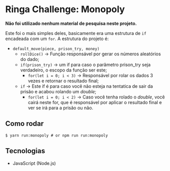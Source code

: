 # Ringa Challenge: Monopoly

**Não foi utilizado nenhum material de pesquisa neste projeto.**

Este foi o mais simples deles, basicamente era uma estrutura de `if` encadeada com
um `for`. A estrutura do projeto é:

- `default_move(piece, prison_try, money)`
  - `rollDice()` -> Função responsável por gerar os números aleatórios do dado;
  - `if(prison_try)` -> um if para caso o parâmetro prison_try seja verdadeiro, o escopo da função ser este;
    - `for(let i = 0; i < 3)` -> Responsável por rolar os dados 3 vezes e retornar o resultado final;
  - `if` -> Este if é para caso você não esteja na tentatica de sair da prisão e acabou rolando um *double*;
    - `for(let i = 0; i < 2)` -> Caso você tenha rolado o *double*, você cairá neste for, que é responsável por aplicar o resultado final e ver se irá para a prisão ou não.

## Como rodar

```shell
$ yarn run:monopoly # or npm run run:monopoly
```

## Tecnologias

- JavaScript (Node.js)